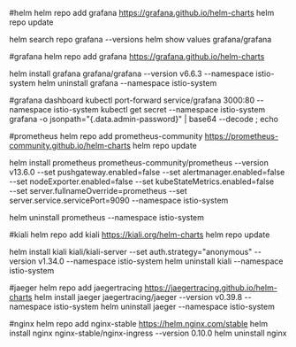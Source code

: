 #helm
helm repo add grafana https://grafana.github.io/helm-charts
helm repo update   

helm search repo grafana --versions
helm show values grafana/grafana

#grafana
helm repo add grafana https://grafana.github.io/helm-charts

helm install grafana grafana/grafana  --version v6.6.3 --namespace istio-system
helm uninstall grafana --namespace istio-system

#grafana dashboard
kubectl port-forward service/grafana 3000:80 --namespace istio-system
kubectl get secret --namespace istio-system grafana -o jsonpath="{.data.admin-password}" | base64 --decode ; echo

#prometheus
helm repo add prometheus-community https://prometheus-community.github.io/helm-charts
helm repo update

helm install prometheus prometheus-community/prometheus --version v13.6.0 --set pushgateway.enabled=false --set alertmanager.enabled=false --set nodeExporter.enabled=false --set kubeStateMetrics.enabled=false \
--set server.fullnameOverride=prometheus --set server.service.servicePort=9090 --namespace istio-system

helm uninstall prometheus --namespace istio-system

#kiali
helm repo add kiali https://kiali.org/helm-charts
helm repo update

helm install kiali kiali/kiali-server --set auth.strategy="anonymous" --version v1.34.0 --namespace istio-system
helm uninstall kiali --namespace istio-system
                
#jaeger
helm repo add jaegertracing https://jaegertracing.github.io/helm-charts
helm install jaeger jaegertracing/jaeger --version v0.39.8 --namespace istio-system
helm uninstall jaeger --namespace istio-system

#nginx
helm repo add nginx-stable https://helm.nginx.com/stable
helm install nginx nginx-stable/nginx-ingress --version 0.10.0 
helm uninstall nginx 
